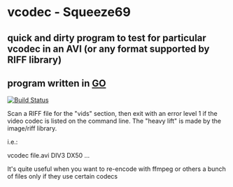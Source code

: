 # vcodec - Squeeze69

## quick and dirty program to test for particular vcodec in an AVI (or any format supported by RIFF library)

## program written in [GO](https://golang.org)

[![Build Status](https://travis-ci.com/squeeze69/vcodec.svg?branch=master)](https://travis-ci.com/squeeze69/vcodec)

Scan a RIFF file for the "vids" section, then exit with an error level 1 if the video codec is listed on the command line. The "heavy lift" is made by the image/riff library.

i.e.:

vcodec file.avi DIV3 DX50 ...

It's quite useful when you want to re-encode with ffmpeg or others a bunch of files only if they use certain codecs
